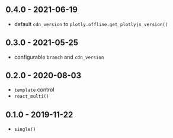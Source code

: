 ## 0.4.0 - 2021-06-19

* default `cdn_version` to `plotly.offline.get_plotlyjs_version()`

## 0.3.0 - 2021-05-25

* configurable `branch` and `cdn_version`

## 0.2.0 - 2020-08-03

* `template` control
* `react_multi()`

## 0.1.0 - 2019-11-22

* `single()`
